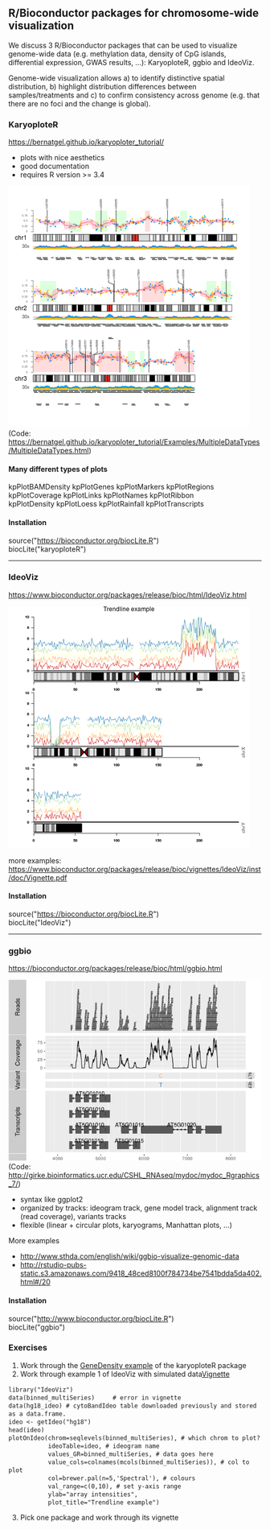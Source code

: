 ## R/Bioconductor packages for chromosome-wide visualization

We discuss 3 R/Bioconductor packages that can be used to visualize genome-wide data (e.g. methylation data, density of CpG islands, differential expression, GWAS results, ...):
KaryoploteR, ggbio and IdeoViz.  
  
Genome-wide visualization allows a) to identify distinctive spatial distribution, b) highlight distribution differences between samples/treatments and c) to confirm consistency across genome (e.g. that there are no foci and the change is global).  
  
  
### KaryoploteR

https://bernatgel.github.io/karyoploter_tutorial/

- plots with nice aesthetics
- good documentation
- requires R version >= 3.4

![KaryoploteR](Example_KaryoploteR_multipleData.png)  
(Code: https://bernatgel.github.io/karyoploter_tutorial/Examples/MultipleDataTypes/MultipleDataTypes.html)

#### Many different types of plots
kpPlotBAMDensity   kpPlotGenes        kpPlotMarkers      kpPlotRegions  
kpPlotCoverage     kpPlotLinks        kpPlotNames        kpPlotRibbon  
kpPlotDensity      kpPlotLoess        kpPlotRainfall     kpPlotTranscripts    


#### Installation
source("https://bioconductor.org/biocLite.R")  
biocLite("karyoploteR")


-------------------------------------------
### IdeoViz

https://www.bioconductor.org/packages/release/bioc/html/IdeoViz.html

![IdeoViz](example1_IdeoViz.png)

more examples:
https://www.bioconductor.org/packages/release/bioc/vignettes/IdeoViz/inst/doc/Vignette.pdf


#### Installation
source("https://bioconductor.org/biocLite.R")  
biocLite("IdeoViz")  

----------------------------------------------

### ggbio

https://bioconductor.org/packages/release/bioc/html/ggbio.html

![ggbio](ggbio.png)  
(Code: http://girke.bioinformatics.ucr.edu/CSHL_RNAseq/mydoc/mydoc_Rgraphics_7/)
  
  
- syntax like ggplot2
- organized by tracks: ideogram track, gene model track, alignment track (read coverage), variants tracks 
- flexible (linear + circular plots, karyograms, Manhattan plots, ...)

More examples   
- http://www.sthda.com/english/wiki/ggbio-visualize-genomic-data  
- http://rstudio-pubs-static.s3.amazonaws.com/9418_48ced8100f784734be7541bdda5da402.html#/20  

#### Installation  
source("http://www.bioconductor.org/biocLite.R")  
biocLite("ggbio")  


### Exercises

1. Work through the [GeneDensity example](https://bernatgel.github.io/karyoploter_tutorial//Examples/GeneDensity/GeneDensity.html) of the karyoploteR package    
2. Work through example 1 of IdeoViz with simulated data[Vignette](https://www.bioconductor.org/packages/release/bioc/vignettes/IdeoViz/inst/doc/Vignette.pdf)
```{r}
library("IdeoViz")
data(binned_multiSeries)     # error in vignette
data(hg18_ideo) # cytoBandIdeo table downloaded previously and stored as a data.frame.
ideo <- getIdeo("hg18")
head(ideo)
plotOnIdeo(chrom=seqlevels(binned_multiSeries), # which chrom to plot?
           ideoTable=ideo, # ideogram name
           values_GR=binned_multiSeries, # data goes here
           value_cols=colnames(mcols(binned_multiSeries)), # col to plot
           col=brewer.pal(n=5,'Spectral'), # colours
           val_range=c(0,10), # set y-axis range
           ylab="array intensities",
           plot_title="Trendline example")
```
3. Pick one package and work through its vignette

